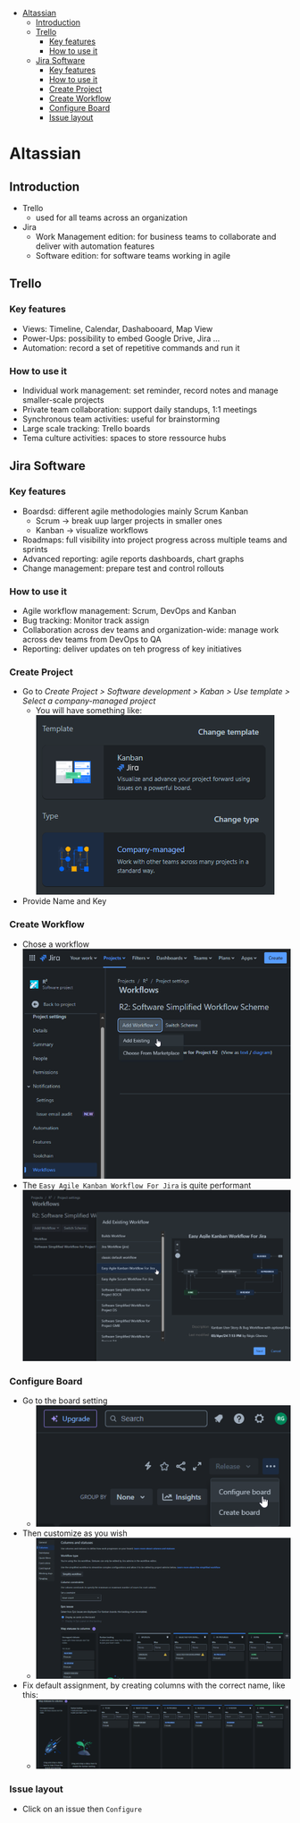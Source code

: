 - [Altassian](#altassian)
  - [Introduction](#introduction)
  - [Trello](#trello)
    - [Key features](#key-features)
    - [How to use it](#how-to-use-it)
  - [Jira Software](#jira-software)
    - [Key features](#key-features-1)
    - [How to use it](#how-to-use-it-1)
    - [Create Project](#create-project)
    - [Create Workflow](#create-workflow)
    - [Configure Board](#configure-board)
    - [Issue layout](#issue-layout)

# Altassian

## Introduction
- Trello
    - used for all teams across an organization
- Jira
    - Work Management edition: for business teams to collaborate and deliver with
    automation features
    - Software edition: for software teams working in agile
    
## Trello

### Key features

- Views: Timeline, Calendar, Dashabooard, Map View
- Power-Ups: possibility to embed Google Drive, Jira ...
- Automation: record a set of repetitive commands and run it

### How to use it

- Individual work management: set reminder, record notes and manage smaller-scale 
projects
- Private team collaboration: support daily standups, 1:1 meetings
- Synchronous team activities: useful for brainstorming
- Large scale tracking: Trello boards
- Tema culture activities: spaces to store ressource hubs

## Jira Software

### Key features

- Boardsd: different agile methodologies mainly Scrum Kanban
    - Scrum $\rightarrow$ break uup larger projects in smaller ones
    - Kanban $\rightarrow$ visualize workflows
- Roadmaps: full visibility into project progress across multiple teams and sprints
- Advanced reporting: agile reports dashboards, chart graphs
- Change management: prepare test and control rollouts

### How to use it 

- Agile workflow management: Scrum, DevOps and Kanban
- Bug tracking: Monitor track assign
- Collaboration across dev teams and organization-wide: manage work across dev teams
from DevOps to QA
- Reporting: deliver updates on teh progress of key initiatives

### Create Project

- Go to *Create Project > Software development > Kaban > Use template > Select a company-managed project*
  - You will have something like:
  ![001_jira_project_creation](./images/001_jira_project_creation.png)
- Provide Name and Key

### Create Workflow

- Chose a workflow\
  ![002_jira_workflow_creation](./images/002_jira_workflow_creation.png)
- The ``Easy Agile Kanban Workflow For Jira`` is quite performant\
  ![002_jira_workflow_choice](./images/002_jira_workflow_choice.png)

### Configure Board

- Go to the board setting
  - ![003_jira_board_configure](./images/003_jira_board_configure.png)
- Then customize as you wish
  - ![003_jira_board_configure_part_2](./images/003_jira_board_configure_part_2.png)
- Fix default assignment, by creating columns with the correct name, like this:
  - ![003_jira_board_configure_part_3](./images/003_jira_board_configure_part_3.png)

### Issue layout

- Click on an issue then ``Configure``